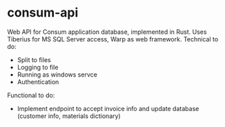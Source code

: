 # consum-api
Web API for Consum application database, implemented in Rust. 
Uses Tiberius for MS SQL Server access, Warp as web framework.
Technical to do:
- Split to files
- Logging to file
- Running as windows servce
- Authentication

Functional to do:
- Implement endpoint to accept invoice info and update database (customer info, materials dictionary)

